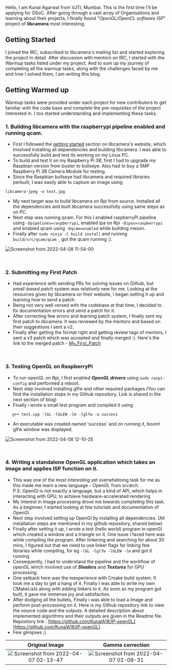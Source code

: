 Hello, I am Kunal Agarwal from VJTI, Mumbai. This is the first time I'll be applying for GSoC. After going through a vast array of Organisations and learning about their projects, I finally found "*OpenGL/OpenCL software ISP*" project of **libcamera** most interesting.

## Getting Started

I joined the IRC, subscribed to libcamera's mailing list and started exploring the project in detail. After discussion with mentors on IRC, I started with the Warmup tasks listed under my project. And to sum up my journey of completing all the warmup tasks, along with the challenges faced by me and how I solved them, I am writing this blog.

## Getting Warmed up
Warmup tasks were provided under each project for new contributors to get familiar with the code base and complete the pre-requisites of the project interested in. I too started understanding and implementing these tasks.

### 1. Building libcamera with the raspberrypi pipeline enabled and running qcam.
- First I followed the [getting started](https://libcamera.org/getting-started.html) section on libcamera's website, which involved installing all dependencies and building libcamera. I was able to successfully build and test its working on my Linux PC.
- To build and test it on my Raspberry Pi 3B, first I had to upgrade my Raspbian version from buster to bullseye. Also had to buy a 5MP Raspberry Pi 3B Camera Module for testing.
-  Since the Raspbian bullseye had libcamera and required libraries perbuilt, I was easily able to capture an image using 
```
libcamera-jpeg -o test.jpg
```
- My next target was to build libcamera on Rpi from source. Installed all the dependencies and built libcamera successfully using same steps as on PC.
- Next step was running qcam. For this I enabled raspberryPi pipeline using `-Dpipelines=raspberrypi`, enabled ipa on Rpi `-Dipas=raspberrypi` and enabled qcam using `-Dqcam=enabled` while building meson.
- Finally after 
``
sudo ninja -C build install
`` and running `build/src/qcam/qcam `, got the qcam running :). 

![Screenshot from 2022-04-08 11-54-00](https://user-images.githubusercontent.com/83249996/162381907-d97d9915-8d10-4341-9b48-5b3e4a235fae.png)

<br> 

### 2. Submitting my First Patch 
- Had experience with sending PRs for solving issues on Github, but *email-based patch* system was relatively new for me.
  Looking at the resources given by libcamera on their website, I began setting it up and learning how to send a patch.
- Being not very well versed with the codebase at that time, I decided to fix documentation errors and send a patch for it.
- After correcting few errors and learning patch system, I finally sent my first patch to libcamera. It was reviewed by the mentors and based on their suggestions I sent a v2.
- Finally after getting the format right and getting review tags of mentors, I sent a v3 patch which was accepted and finally merged :).
  Here's the link to the merged patch - [My_First_Patch](https://git.libcamera.org/libcamera/libcamera.git/commit/?id=a2aa1b4c4e441b7b2fb40c976489b109c1de0bc4)


<br>
 
### 3. Testing OpenGL on RaspberryPi 
- To run openGL on Rpi, I first enabled ***OpenGL drivers*** using `sudo raspi-config` and performed a reboot.
- Next step involved installing glfw and other required packages.(You can find the installation steps in my Github repository. Link is shared in the next section of blog)
- Finally i wrote a small test program and compiled it using

```
   g++ test.cpp -lGL -lGLEW -lm -lglfw -o success
```
- An executable was created named 'success' and on running it, boom! glfw window was displayed.
   
 ![Screenshot from 2022-04-08 12-10-25](https://user-images.githubusercontent.com/83249996/162381955-c8c68fc7-125e-4d61-b55d-aa0ac7801d14.png)


<br>

### 4. Writing a standalone OpenGL application which takes an image and applies ISP function on it.
- This was one of the most interesting yet overwhelming task for me as this made me learn a new language - OpenGL from scratch.   
P.S. OpenGl is not exactly a language, but a kind of API, which helps in interacting with GPU, to achieve hardware-accelerated rendering
- My interest in Image processing drove me towards completing this task. As a beginner, I started looking at few tutorials and documentation of OpenGl.
- Next step involved setting up OpenGl by installing all dependencies. (All installation steps are mentioned in my github repository, shared below)
- Finally after setting it up, I wrote a test (hello world) program in openGl which created a window and a triangle on it.
One issue I faced here was while compiling the program. After tinkering and searching for about 30 mins, I figured out that we need to use linker flags for linking few libraries while compiling, for eg `-lGL -lglfw -lGLEW -lm` and got it running.
- Consequently, I had to understand the pipeline and the workflow of openGL which involved use of ***Shaders*** and ***Textures*** for GPU processing.
- One setback here was the inexperience with Cmake build system. It took me a day to get a hang of it. Finally I was able to write my own CMakeLists along with adding linkers to it. As soon as my program got built, it gave me immense joy and satisfaction.
- After dodging all the bullets, Finally i was able to load a Image and perform post-processing on it. Here is my Github repository link to view the source code and the outputs. A detailed description about implemented algorithms and their outputs are given in the Readme file.  
Repository link : [https://github.com/KunalA18/IP-openGL](https://github.com/KunalA18/IP-openGL)
- Few glimpses ;)
   
Original Image            |  Gamma correction
:-------------------------:|:-------------------------:
![Screenshot from 2022-04-07 02-13-47](https://user-images.githubusercontent.com/83249996/162382007-6ae518cf-7df3-489a-9cf6-e774e64b397e.png) | ![Screenshot from 2022-04-07 02-09-31](https://user-images.githubusercontent.com/83249996/162382029-27e1cafe-8386-4935-b52f-64d38f5c4243.png)  
   







